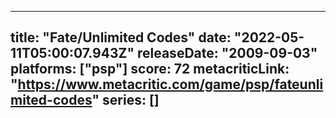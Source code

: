 
---
title: "Fate/Unlimited Codes"
date: "2022-05-11T05:00:07.943Z"
releaseDate: "2009-09-03"
platforms: ["psp"]
score: 72
metacriticLink: "https://www.metacritic.com/game/psp/fateunlimited-codes"
series: []
---
